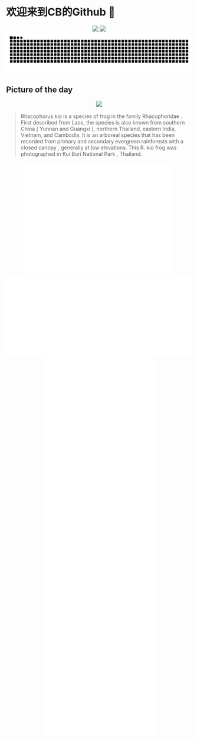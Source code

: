 
# 欢迎来到CB的Github 👋

<div align="center">
  <img height="137px" src="https://github-readme-stats.vercel.app/api?username=SuperCB&show_icons=true&theme=radical" />
  <img height="137px" src="https://github-readme-stats.vercel.app/api/top-langs/?username=SuperCB&hide_title=true&hide_border=true&layout=compact&langs_count=6&text_color=000&icon_color=fff" />
</div>


<div align="center">
    <img src="./contribution-snake/github-contribution-grid-snake.svg" />
</div>



## Picture of the day
<div align="center">
  <img width=400px src="https://upload.wikimedia.org/wikipedia/commons/thumb/c/ce/Rhacophorus_kio.jpg/675px-Rhacophorus_kio.jpg" />
</div>

>Rhacophorus kio  is a species of frog in the family  Rhacophoridae . First described from Laos, the species is also known from southern China ( Yunnan  and  Guangxi ), northern Thailand, eastern India, Vietnam, and Cambodia. It is an  arboreal  species that has been recorded from primary and secondary evergreen rainforests with a closed  canopy , generally at low elevations. This  R. kio  frog was photographed in  Kui Buri National Park , Thailand.



<div align="center">
  <img height="300px" src="base_metrics.svg" />
  <img  src="metrics.plugin.calendar.full.svg" />
</div>


<div align="center">
  <img  src="plugin_metrics.svg" /> 
</div>
